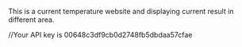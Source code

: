 This is a current temperature website and displaying current result in different area.

//Your API key is 00648c3df9cb0d2748fb5dbdaa57cfae
